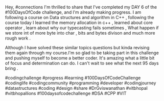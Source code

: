 Hey, #connections I'm thrilled to share that I've completed my DAY 6 of the #100DaysOfCode challenge, and I'm already making progress. I am following a course on Data structures and algorithm in C++ , following the course today I learned the memory allocation in c++ , learned about core operator , learn about why our typecasting fails sometimes , What happen if we store int of more byte into char , bits and bytes divison and much more rough work .


Although I have solved these similar topics questions but kinda revising them again through my course.I'm so glad to be taking part in this challenge and pushing myself to become a better coder. It's amazing what a little bit of focus and determination can do. I can't wait to see what the next 95 days bring .


#codingchallenge #progress #learning #100DaysOfCodeChallenge #codinglife #codingcommunity #programming #developer #codingjourney #datastructures #coding #design #share #DrGviswanathan #vitbhopal #vitbhopallions #100daysofcodechallenge
#DSA #CPP #VIT
    

